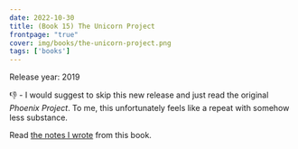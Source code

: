 ```yaml
---
date: 2022-10-30
title: (Book 15) The Unicorn Project
frontpage: "true"
cover: img/books/the-unicorn-project.png
tags: ['books']
---
```


Release year: 2019

👎 - I would suggest to skip this new release and just read the original *Phoenix Project*. To me, this unfortunately feels like a repeat with somehow less substance.

Read [the notes I wrote](/books/the-unicorn-project.pdf) from this book.
